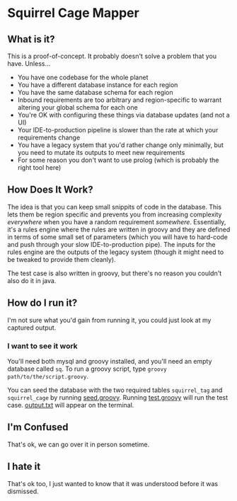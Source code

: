 # Squirrel Cage Mapper

## What is it?

This is a proof-of-concept.  It probably doesn't solve a problem that you have.  Unless...

- You have one codebase for the whole planet
- You have a different database instance for each region
- You have the same database schema for each region
- Inbound requirements are too arbitrary and region-specific to warrant altering your global schema for each one
- You're OK with configuring these things via database updates (and not a UI)
- Your IDE-to-production pipeline is slower than the rate at which your requirements change
- You have a legacy system that you'd rather change only minimally, but you need to mutate its outputs to meet new requirements
- For some reason you don't want to use prolog (which is probably the right tool here)

## How Does It Work?

The idea is that you can keep small snippits of code in the database.  This lets them be region specific and prevents you from increasing complexity _everywhere_ when you have a random requirement _somewhere_.  Essentially, it's a rules engine where the rules are written in groovy and they are defined in terms of some small set of parameters (which you will have to hard-code and push through your slow IDE-to-production pipe).  The inputs for the rules engine are the outputs of the legacy system (though it might need to be tweaked to provide them cleanly).

The test case is also written in groovy, but there's no reason you couldn't also do it in java.

## How do I run it?

I'm not sure what you'd gain from running it, you could just look at my captured output.

### I want to see it work

You'll need both mysql and groovy installed, and you'll need an empty database called `sq`.  To run a groovy script, type `groovy path/to/the/script.groovy`.

You can seed the database with the two required tables `squirrel_tag` and `squirrel_cage` by running [seed.groovy](seed.groovy).
Running [test.groovy](test.groovy) will run the test case.
[output.txt](output.txt) will appear on the terminal.

## I'm Confused

That's ok, we can go over it in person sometime.

## I hate it

That's ok too, I just wanted to know that it was understood before it was dismissed.

